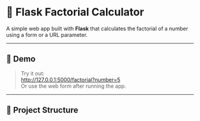 # 🧮 Flask Factorial Calculator

A simple web app built with **Flask** that calculates the factorial of a number using a form or a URL parameter.

---

## 🚀 Demo

> Try it out:  
> http://127.0.0.1:5000/factorial?number=5  
> Or use the web form after running the app.

---

## 📁 Project Structure

